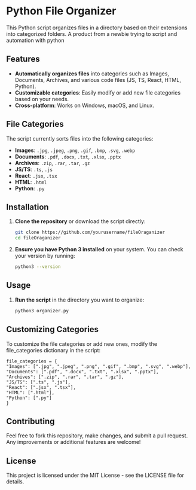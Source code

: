 # Python File Organizer

This Python script organizes files in a directory based on their extensions into categorized folders. A product from a newbie trying to script and automation with python

## Features

- **Automatically organizes files** into categories such as Images, Documents, Archives, and various code files (JS, TS, React, HTML, Python).
- **Customizable categories**: Easily modify or add new file categories based on your needs.
- **Cross-platform**: Works on Windows, macOS, and Linux.

## File Categories

The script currently sorts files into the following categories:

- **Images**: `.jpg`, `.jpeg`, `.png`, `.gif`, `.bmp`, `.svg`, `.webp`
- **Documents**: `.pdf`, `.docx`, `.txt`, `.xlsx`, `.pptx`
- **Archives**: `.zip`, `.rar`, `.tar`, `.gz`
- **JS/TS**: `.ts`, `.js`
- **React**: `.jsx`, `.tsx`
- **HTML**: `.html`
- **Python**: `.py`

## Installation

1. **Clone the repository** or download the script directly:

   ```bash
   git clone https://github.com/yourusername/fileOraganizer
   cd fileOraganizer
2. **Ensure you have Python 3 installed** on your system. You can check your version by running:
   ```bash
   python3 --version
   ```
## Usage

1. **Run the script** in the directory you want to organize:
    ```bash
    python3 organizer.py
    ```

## Customizing Categories

To customize the file categories or add new ones, modify the file_categories dictionary in the script:

    file_categories = {
    "Images": [".jpg", ".jpeg", ".png", ".gif", ".bmp", ".svg", ".webp"],
    "Documents": [".pdf", ".docx", ".txt", ".xlsx", ".pptx"],
    "Archives": [".zip", ".rar", ".tar", ".gz"],
    "JS/TS": [".ts", ".js"],
    "React": [".jsx", ".tsx"],
    "HTML": [".html"],
    "Python": [".py"] 
    }
## Contributing

Feel free to fork this repository, make changes, and submit a pull request. Any improvements or additional features are welcome!

## License

This project is licensed under the MIT License - see the LICENSE file for details.